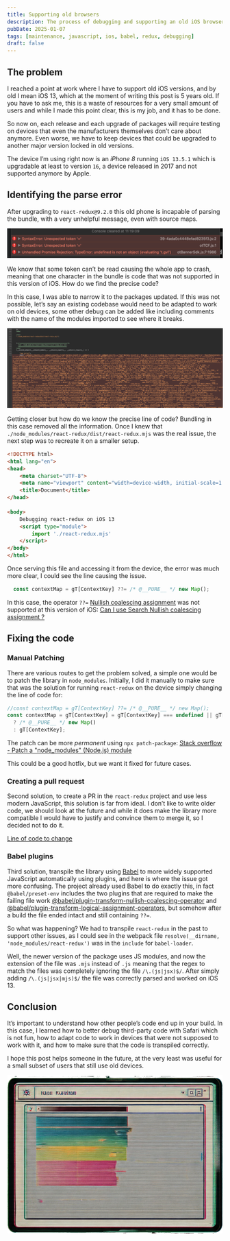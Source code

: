 ```yaml
---
title: Supporting old browsers
description: The process of debugging and supporting an old iOS browser
pubDate: 2025-01-07
tags: [maintenance, javascript, ios, babel, redux, debugging]
draft: false
---
```


## The problem

I reached a point at work where I have to support old iOS versions, and by old I mean iOS 13, which at the moment of writing this post is 5 years old. If you have to ask me, this is a waste of resources for a very small amount of users and while I made this point clear, this is my job, and it has to be done.

So now on, each release and each upgrade of packages will require testing on devices that even the manufacturers themselves don’t care about anymore. Even worse, we have to keep devices that could be upgraded to another major version locked in old versions.

The device I’m using right now is an *iPhone 8* running `iOS 13.5.1` which is upgradable at least to version `16`, a device released in 2017 and not supported anymore by Apple.

## Identifying the parse error

After upgrading to `react-redux@9.2.0` this old phone is incapable of parsing the bundle, with a very unhelpful message, even with source maps.

![Screenshot 2025-01-07 at 11.45.53.png](./parse-error.png)

We know that some token can’t be read causing the whole app to crash, meaning that one character in the bundle is code that was not supported in this version of iOS. How do we find the precise code?

In this case, I was able to narrow it to the packages updated. If this was not possible, let’s say an existing codebase would need to be adapted to work on old devices, some other debug can be added like including comments with the name of the modules imported to see where it breaks.

![Screenshot 2025-01-07 at 12.58.51.png](./debug-with-module.png)

Getting closer but how do we know the precise line of code? Bundling in this case removed all the information. Once I knew that `./node_modules/react-redux/dist/react-redux.mjs` was the real issue, the next step was to recreate it on a smaller setup.

```html
<!DOCTYPE html>
<html lang="en">
<head>
    <meta charset="UTF-8">
    <meta name="viewport" content="width=device-width, initial-scale=1.0">
    <title>Document</title>
</head>

<body>
    Debugging react-redux on iOS 13
    <script type="module">
        import './react-redux.mjs'
    </script>
</body>
</html>
```

Once serving this file and accessing it from the device, the error was much more clear, I could see the line causing the issue.

```jsx
  const contextMap = gT[ContextKey] ??= /* @__PURE__ */ new Map();
```

In this case, the operator `??=` [Nullish coalescing assignment](https://developer.mozilla.org/en-US/docs/Web/JavaScript/Reference/Operators/Nullish_coalescing_assignment) was not supported at this version of iOS: [Can I use Search
Nullish coalescing assignment ?](https://caniuse.com/?search=Nullish%20coalescing%20assignment)

## Fixing the code

### Manual Patching

There are various routes to get the problem solved, a simple one would be to patch the library in `node_modules`. Initially, I did it manually to make sure that was the solution for running `react-redux` on the device simply changing the line of code for:

```jsx
//const contextMap = gT[ContextKey] ??= /* @__PURE__ */ new Map();
const contextMap = gT[ContextKey] = gT[ContextKey] === undefined || gT[ContextKey] === null 
  ? /* @__PURE__ */ new Map() 
  : gT[ContextKey];
```

The patch can be more *permanent* using `npx patch-package`: [Stack overflow - Patch a "node_modules" (Node.js) module](https://stackoverflow.com/questions/72820625/what-is-the-proper-way-to-patch-a-node-modules-module/77385111#77385111)

This could be a good hotfix, but we want it fixed for future cases.

### Creating a pull request

Second solution, to create a PR in the `react-redux` project and use less modern JavaScript, this solution is far from ideal. I don’t like to write older code, we should look at the future and while it does make the library more compatible I would have to justify and convince them to merge it, so I decided not to do it.

[Line of code to change](https://github.com/reduxjs/react-redux/blob/7e2fdd4ee2021e4282e12ba9fc722f09124e30cd/src/components/Context.ts#L31)

### Babel plugins

Third solution, transpile the library using [Babel](https://babeljs.io/) to more widely supported JavaScript automatically using plugins, and here is where the issue got more confusing. The project already used Babel to do exactly this, in fact `@babel/preset-env` includes the two plugins that are required to make the failing file work [@babel/plugin-transform-nullish-coalescing-operator](https://babeljs.io/docs/babel-plugin-transform-nullish-coalescing-operator) and [@babel/plugin-transform-logical-assignment-operators](https://babeljs.io/docs/babel-plugin-transform-logical-assignment-operators), but somehow after a build the file ended intact and still containing `??=`.

So what was happening? We had to transpile `react-redux` in the past to support other issues, as I could see in the webpack file `resolve(__dirname, 'node_modules/react-redux')` was in the `include` for `babel-loader`.

Well, the newer version of the package uses JS modules, and now the extension of the file was `.mjs` instead of `.js` meaning that the regex to match the files was completely ignoring the file `/\.(js|jsx)$/`. After simply adding `/\.(js|jsx|mjs)$/` the file was correctly parsed and worked on iOS 13.

## Conclusion

It’s important to understand how other people’s code end up in your build. In this case, I learned how to better debug third-party code with Safari which is not fun, how to adapt code to work in devices that were not supposed to work with it, and how to make sure that the code is transpiled correctly.

I hope this post helps someone in the future, at the very least was useful for a small subset of users that still use old devices.

![Abstract illustration of an old browser](./glitched-browser.png)
